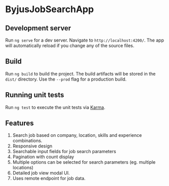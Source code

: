 # ByjusJobSearchApp

## Development server

Run `ng serve` for a dev server. Navigate to `http://localhost:4200/`. The app will automatically reload if you change any of the source files.

## Build

Run `ng build` to build the project. The build artifacts will be stored in the `dist/` directory. Use the `--prod` flag for a production build.

## Running unit tests

Run `ng test` to execute the unit tests via [Karma](https://karma-runner.github.io).


## Features

1. Search job based on company, location, skills and experience combinations.
2. Responsive design
3. Searchable input fields for job search parameters
4. Pagination with count display
5. Multiple options can be selected for search parameters (eg. multiple locations)
6. Detailed job view modal UI.
7. Uses remote endpoint for job data.